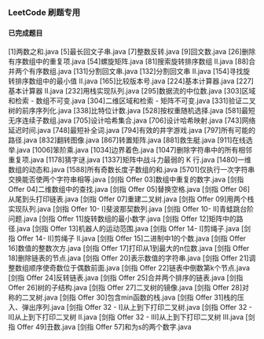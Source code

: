 ### LeetCode 刷题专用
#### 已完成题目
[1]两数之和.java
[5]最长回文子串.java
[7]整数反转.java
[9]回文数.java
[26]删除有序数组中的重复项.java
[54]螺旋矩阵.java
[81]搜索旋转排序数组 II.java
[88]合并两个有序数组.java
[131]分割回文串.java
[132]分割回文串 II.java
[154]寻找旋转排序数组中的最小值 II.java
[165]比较版本号.java
[224]基本计算器.java
[227]基本计算器 II.java
[232]用栈实现队列.java
[295]数据流的中位数.java
[303]区域和检索 - 数组不可变.java
[304]二维区域和检索 - 矩阵不可变.java
[331]验证二叉树的前序序列化.java
[338]比特位计数.java
[528]按权重随机选择.java
[581]最短无序连续子数组.java
[705]设计哈希集合.java
[706]设计哈希映射.java
[743]网络延迟时间.java
[748]最短补全词.java
[794]有效的井字游戏.java
[797]所有可能的路径.java
[832]翻转图像.java
[867]转置矩阵.java
[881]救生艇.java
[911]在线选举.java
[1006]笨阶乘.java
[1034]边界着色.java
[1047]删除字符串中的所有相邻重复项.java
[1178]猜字谜.java
[1337]矩阵中战斗力最弱的 K 行.java
[1480]一维数组的动态和.java
[1588]所有奇数长度子数组的和.java
[5701]仅执行一次字符串交换能否使两个字符串相等.java
[剑指 Offer 03]数组中重复的数字.java
[剑指 Offer 04]二维数组中的查找.java
[剑指 Offer 05]替换空格.java
[剑指 Offer 06]从尾到头打印链表.java
[剑指 Offer 07]重建二叉树.java
[剑指 Offer 09]用两个栈实现队列.java
[剑指 Offer 10- I]斐波那契数列.java
[剑指 Offer 10- II]青蛙跳台阶问题.java
[剑指 Offer 11]旋转数组的最小数字.java
[剑指 Offer 12]矩阵中的路径.java
[剑指 Offer 13]机器人的运动范围.java
[剑指 Offer 14- I]剪绳子.java
[剑指 Offer 14- II]剪绳子 II.java
[剑指 Offer 15]二进制中1的个数.java
[剑指 Offer 16]数值的整数次方.java
[剑指 Offer 17]打印从1到最大的n位数.java
[剑指 Offer 18]删除链表的节点.java
[剑指 Offer 20]表示数值的字符串.java
[剑指 Offer 21]调整数组顺序使奇数位于偶数前面.java
[剑指 Offer 22]链表中倒数第k个节点.java
[剑指 Offer 24]反转链表.java
[剑指 Offer 25]合并两个排序的链表.java
[剑指 Offer 26]树的子结构.java
[剑指 Offer 27]二叉树的镜像.java
[剑指 Offer 28]对称的二叉树.java
[剑指 Offer 30]包含min函数的栈.java
[剑指 Offer 31]栈的压入、弹出序列.java
[剑指 Offer 32 - I]从上到下打印二叉树.java
[剑指 Offer 32 - II]从上到下打印二叉树 II.java
[剑指 Offer 32 - III]从上到下打印二叉树 III.java
[剑指 Offer 49]丑数.java
[剑指 Offer 57]和为s的两个数字.java